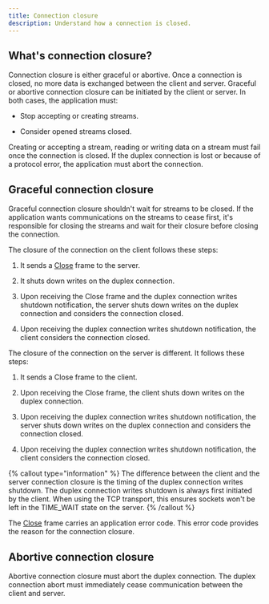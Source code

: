 ```yaml
---
title: Connection closure
description: Understand how a connection is closed.
---
```


## What's connection closure?

Connection closure is either graceful or abortive. Once a connection is closed, no more data is exchanged between the
client and server. Graceful or abortive connection closure can be initiated by the client or server. In both cases, the
application must:

- Stop accepting or creating streams.

- Consider opened streams closed.

Creating or accepting a stream, reading or writing data on a stream must fail once the connection is closed. If the
duplex connection is lost or because of a protocol error, the application must abort the connection.

## Graceful connection closure

Graceful connection closure shouldn't wait for streams to be closed. If the application wants communications on the
streams to cease first, it's responsible for closing the streams and wait for their closure before closing the
connection.

The closure of the connection on the client follows these steps:

1. It sends a [Close][close-frame] frame to the server.

2. It shuts down writes on the duplex connection.

3. Upon receiving the Close frame and the duplex connection writes shutdown notification, the server shuts down writes
   on the duplex connection and considers the connection closed.

4. Upon receiving the duplex connection writes shutdown notification, the client considers the connection closed.

The closure of the connection on the server is different. It follows these steps:

1. It sends a Close frame to the client.

2. Upon receiving the Close frame, the client shuts down writes on the duplex connection.

3. Upon receiving the duplex connection writes shutdown notification, the server shuts down writes on the duplex
   connection and considers the connection closed.

4. Upon receiving the duplex connection writes shutdown notification, the client considers the connection closed.

{% callout type="information" %}
The difference between the client and the server connection closure is the timing of the duplex connection writes shutdown. The duplex connection writes shutdown is always first initiated by the client. When using the TCP transport, this ensures sockets won't be left in the TIME_WAIT state on the server.
{% /callout %}

The [Close][close-frame] frame carries an application error code. This error code provides the reason for the connection
closure.

[close-frame]: protocol-frames#close-frame

## Abortive connection closure

Abortive connection closure must abort the duplex connection. The duplex connection abort must immediately cease
communication between the client and server.
